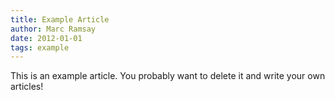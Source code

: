 ```yaml
---
title: Example Article
author: Marc Ramsay
date: 2012-01-01
tags: example
---
```


This is an example article. You probably want to delete it and write your own articles!
